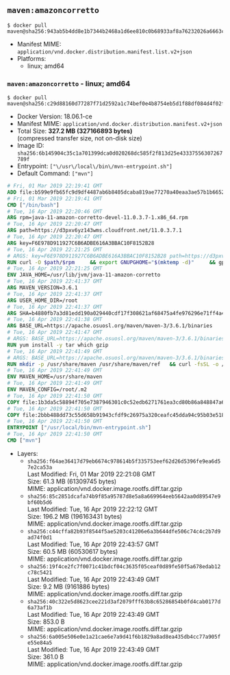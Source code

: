 ## `maven:amazoncorretto`

```console
$ docker pull maven@sha256:943ab5b4dd8e1b7344b2468a1d6ee810c0b68933af8a76232026a6663cf20c40
```

-	Manifest MIME: `application/vnd.docker.distribution.manifest.list.v2+json`
-	Platforms:
	-	linux; amd64

### `maven:amazoncorretto` - linux; amd64

```console
$ docker pull maven@sha256:c29d88160d77287f71d2592a1c74bef0e4b8754eb5d1f88df084d4f02fea5e88
```

-	Docker Version: 18.06.1-ce
-	Manifest MIME: `application/vnd.docker.distribution.manifest.v2+json`
-	Total Size: **327.2 MB (327166893 bytes)**  
	(compressed transfer size, not on-disk size)
-	Image ID: `sha256:6b145904c35c1a701399dca0d020268dc585f2f813d25e43337556307267789f`
-	Entrypoint: `["\/usr\/local\/bin\/mvn-entrypoint.sh"]`
-	Default Command: `["mvn"]`

```dockerfile
# Fri, 01 Mar 2019 22:19:41 GMT
ADD file:b599e9fb65fc9d9df4487ab6b8405dcaba819ae77270a40eaa3ae57b1b66524d in / 
# Fri, 01 Mar 2019 22:19:41 GMT
CMD ["/bin/bash"]
# Tue, 16 Apr 2019 22:20:46 GMT
ARG rpm=java-11-amazon-corretto-devel-11.0.3.7-1.x86_64.rpm
# Tue, 16 Apr 2019 22:20:47 GMT
ARG path=https://d3pxv6yz143wms.cloudfront.net/11.0.3.7.1
# Tue, 16 Apr 2019 22:20:47 GMT
ARG key=F6E978D911927C6B6ADBE616A3BBAC10F8152B28
# Tue, 16 Apr 2019 22:21:25 GMT
# ARGS: key=F6E978D911927C6B6ADBE616A3BBAC10F8152B28 path=https://d3pxv6yz143wms.cloudfront.net/11.0.3.7.1 rpm=java-11-amazon-corretto-devel-11.0.3.7-1.x86_64.rpm
RUN curl -O $path/$rpm     && export GNUPGHOME="$(mktemp -d)"     && gpg --batch --keyserver ha.pool.sks-keyservers.net --recv-keys $key     && gpg --armor --export $key > corretto.asc     && rpm --import corretto.asc     && rpm -K $rpm     && rpm -i $rpm     && rm -r $GNUPGHOME corretto.asc $rpm     && yum install -y fontconfig     && yum clean all
# Tue, 16 Apr 2019 22:21:25 GMT
ENV JAVA_HOME=/usr/lib/jvm/java-11-amazon-corretto
# Tue, 16 Apr 2019 22:41:37 GMT
ARG MAVEN_VERSION=3.6.1
# Tue, 16 Apr 2019 22:41:37 GMT
ARG USER_HOME_DIR=/root
# Tue, 16 Apr 2019 22:41:37 GMT
ARG SHA=b4880fb7a3d81edd190a029440cdf17f308621af68475a4fe976296e71ff4a4b546dd6d8a58aaafba334d309cc11e638c52808a4b0e818fc0fd544226d952544
# Tue, 16 Apr 2019 22:41:38 GMT
ARG BASE_URL=https://apache.osuosl.org/maven/maven-3/3.6.1/binaries
# Tue, 16 Apr 2019 22:41:47 GMT
# ARGS: BASE_URL=https://apache.osuosl.org/maven/maven-3/3.6.1/binaries MAVEN_VERSION=3.6.1 SHA=b4880fb7a3d81edd190a029440cdf17f308621af68475a4fe976296e71ff4a4b546dd6d8a58aaafba334d309cc11e638c52808a4b0e818fc0fd544226d952544 USER_HOME_DIR=/root
RUN yum install -y tar which gzip
# Tue, 16 Apr 2019 22:41:49 GMT
# ARGS: BASE_URL=https://apache.osuosl.org/maven/maven-3/3.6.1/binaries MAVEN_VERSION=3.6.1 SHA=b4880fb7a3d81edd190a029440cdf17f308621af68475a4fe976296e71ff4a4b546dd6d8a58aaafba334d309cc11e638c52808a4b0e818fc0fd544226d952544 USER_HOME_DIR=/root
RUN mkdir -p /usr/share/maven /usr/share/maven/ref   && curl -fsSL -o /tmp/apache-maven.tar.gz ${BASE_URL}/apache-maven-${MAVEN_VERSION}-bin.tar.gz   && echo "${SHA}  /tmp/apache-maven.tar.gz" | sha512sum -c -   && tar -xzf /tmp/apache-maven.tar.gz -C /usr/share/maven --strip-components=1   && rm -f /tmp/apache-maven.tar.gz   && ln -s /usr/share/maven/bin/mvn /usr/bin/mvn
# Tue, 16 Apr 2019 22:41:49 GMT
ENV MAVEN_HOME=/usr/share/maven
# Tue, 16 Apr 2019 22:41:49 GMT
ENV MAVEN_CONFIG=/root/.m2
# Tue, 16 Apr 2019 22:41:50 GMT
COPY file:1b3da5c58894f705e7387946301c0c52edb6271761ea3cd80b86a848847a64cd in /usr/local/bin/mvn-entrypoint.sh 
# Tue, 16 Apr 2019 22:41:50 GMT
COPY file:2bbb488dd73c55d658b91943cfdf9c26975a320ceafc45dda94c95b03e518ad3 in /usr/share/maven/ref/ 
# Tue, 16 Apr 2019 22:41:50 GMT
ENTRYPOINT ["/usr/local/bin/mvn-entrypoint.sh"]
# Tue, 16 Apr 2019 22:41:50 GMT
CMD ["mvn"]
```

-	Layers:
	-	`sha256:f64ae36417d79eb6674c978614b5f335753eef62d26d5396fe9ea6d57e2ca53a`  
		Last Modified: Fri, 01 Mar 2019 22:21:08 GMT  
		Size: 61.3 MB (61309745 bytes)  
		MIME: application/vnd.docker.image.rootfs.diff.tar.gzip
	-	`sha256:85c2851dcafa74b9f85a95787d8e5a8a669964eeb5642aa0d89547e9bf60b5d6`  
		Last Modified: Tue, 16 Apr 2019 22:22:12 GMT  
		Size: 196.2 MB (196163431 bytes)  
		MIME: application/vnd.docker.image.rootfs.diff.tar.gzip
	-	`sha256:c44cffa82b93f8544f5ae5203c41206e6a3b644dfe506c74c4c2b7d9ad74f0d1`  
		Last Modified: Tue, 16 Apr 2019 22:43:57 GMT  
		Size: 60.5 MB (60530617 bytes)  
		MIME: application/vnd.docker.image.rootfs.diff.tar.gzip
	-	`sha256:19f4ce2fc7f0071c41bdcf04c3635f05ceaf0d89fe50f5a678edab12c78c5421`  
		Last Modified: Tue, 16 Apr 2019 22:43:49 GMT  
		Size: 9.2 MB (9161886 bytes)  
		MIME: application/vnd.docker.image.rootfs.diff.tar.gzip
	-	`sha256:40c322e5d8623cee221d3af2079fff63b8c65286854b0fd4cab0177d6a73af1b`  
		Last Modified: Tue, 16 Apr 2019 22:43:49 GMT  
		Size: 853.0 B  
		MIME: application/vnd.docker.image.rootfs.diff.tar.gzip
	-	`sha256:6a005e506e0e1a21cae6e7a9d41f6b1829a8ad8ea435db4cc77a905fe55e84a5`  
		Last Modified: Tue, 16 Apr 2019 22:43:49 GMT  
		Size: 361.0 B  
		MIME: application/vnd.docker.image.rootfs.diff.tar.gzip

